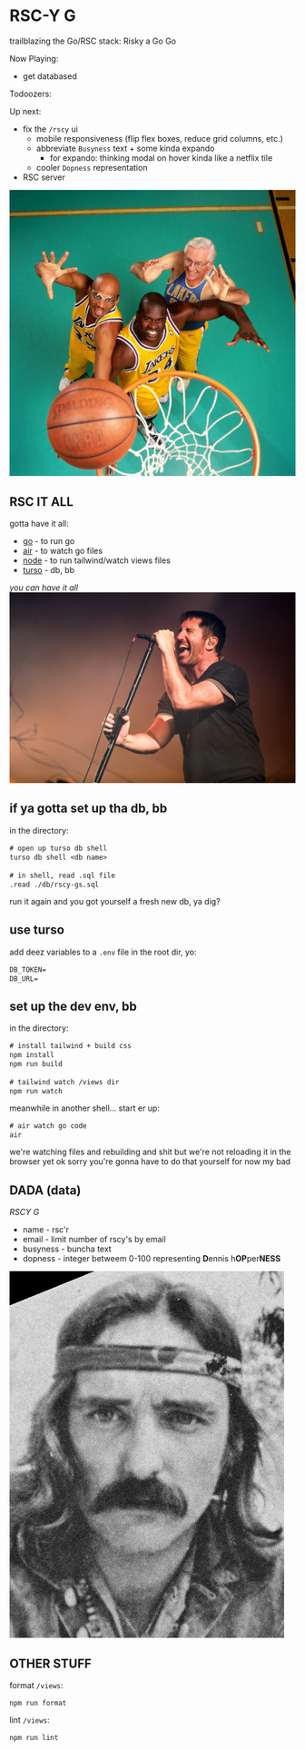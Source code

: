 # RSC-Y G

trailblazing the Go/RSC stack: Risky a Go Go

Now Playing:
- get databased

Todoozers:

Up next:
- fix the `/rscy` ui
  - mobile responsiveness (flip flex boxes, reduce grid columns, etc.)
  - abbreviate `Busyness` text + some kinda expando
    - for expando: thinking modal on hover kinda like a netflix tile
  - cooler `Dopness` representation
- RSC server

![L.A. Lakers Legends Kareem Abdul-Jabbar, Shaquille O'Neal, George Mikan](/static/pics/lakeys.jpg)

## RSC IT ALL
gotta have it all:
- [go](https://go.dev/doc/install) - to run go
- [air](https://github.com/cosmtrek/air#installation) - to watch go files
- [node](https://nodejs.org/en/download) - to run tailwind/watch views files
- [turso](https://docs.turso.tech/cli/installation) - db, bb

_you can have it all_
![Nine Inch Nailer Trent "Rezzy" Reznor - Tiger Beat](/static/pics/9-incher.jpg)


## if ya gotta set up tha db, bb
in the directory:
```
# open up turso db shell
turso db shell <db name>

# in shell, read .sql file
.read ./db/rscy-gs.sql
```

run it again and you got yourself a fresh new db, ya dig?

## use turso
add deez variables to a `.env` file in the root dir, yo:
```
DB_TOKEN=
DB_URL=
```

## set up the dev env, bb

in the directory:
```
# install tailwind + build css
npm install
npm run build

# tailwind watch /views dir
npm run watch
```

meanwhile in another shell...
start er up:
```
# air watch go code
air
```

we're watching files and rebuilding and shit but we're not reloading it in the browser yet ok sorry you're gonna have to do that yourself for now my bad

## DADA (data)

*RSCY G*
- name - rsc'r
- email - limit number of rscy's by email
- busyness - buncha text
- dopness - integer betweem 0-100 representing **D**ennis h**OP**per**NESS**

![The Dop Man himself, domrade Dennis Hopper](/static/pics/dopper.jpg)

## OTHER STUFF

format `/views`:
```
npm run format
```

lint `/views`:
```
npm run lint
```
